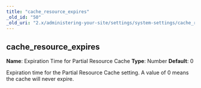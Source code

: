 ```yaml
---
title: "cache_resource_expires"
_old_id: "50"
_old_uri: "2.x/administering-your-site/settings/system-settings/cache_resource_expires"
---
```


## cache\_resource\_expires

**Name**: Expiration Time for Partial Resource Cache
**Type**: Number
**Default**: 0

Expiration time for the Partial Resource Cache setting. A value of 0 means the cache will never expire.